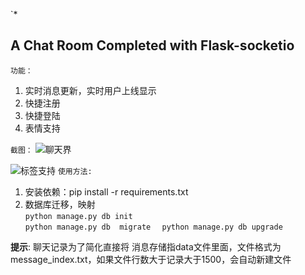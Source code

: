 `*

## A Chat Room Completed with Flask-socketio

`功能：`
 1. 实时消息更新，实时用户上线显示
 2. 快捷注册
 3. 快捷登陆
 4. 表情支持
 
`截图：`
![聊天界](https://img-blog.csdnimg.cn/20190129214414552.png?x-oss-process=image/watermark,type_ZmFuZ3poZW5naGVpdGk,shadow_10,text_aHR0cHM6Ly9ibG9nLmNzZG4ubmV0L3FxXzQyMjM5NTIw,size_16,color_FFFFFF,t_70)

![标签支持](https://img-blog.csdnimg.cn/20190129214429986.png?x-oss-process=image/watermark,type_ZmFuZ3poZW5naGVpdGk,shadow_10,text_aHR0cHM6Ly9ibG9nLmNzZG4ubmV0L3FxXzQyMjM5NTIw,size_16,color_FFFFFF,t_70)
`使用方法:`
1.  安装依赖：pip install -r requirements.txt
2. 数据库迁移，映射  
 `python manage.py db init`      
 `python manage.py db  migrate  `
 `python manage.py db upgrade`


**提示**: 聊天记录为了简化直接将  消息存储指data文件里面，文件格式为message_index.txt，如果文件行数大于记录大于1500，会自动新建文件
